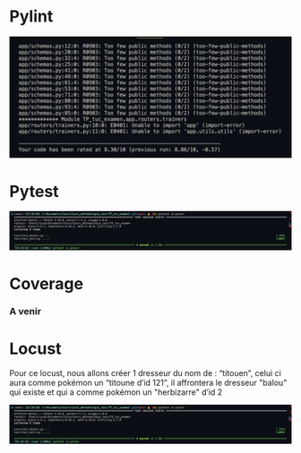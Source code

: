 # Pylint

![Pylint](/src/Pylint_test.png "Note Pylint")

# Pytest

![Pytest](/src/Pytest_test.png "Pytest")

# Coverage

### A venir

# Locust

Pour ce locust, nous allons créer 1 dresseur du nom de : “titouen”, celui ci aura comme pokémon un “titoune d’id 121”, il affrontera le dresseur "balou" qui existe et qui a comme pokémon un "herbizarre" d’id 2

![Locust](/src/Pytest_test.png "Locust")